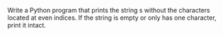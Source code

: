 Write a Python program that prints the string s without the characters located at even indices.
If the string is empty or only has one character, print it intact.
